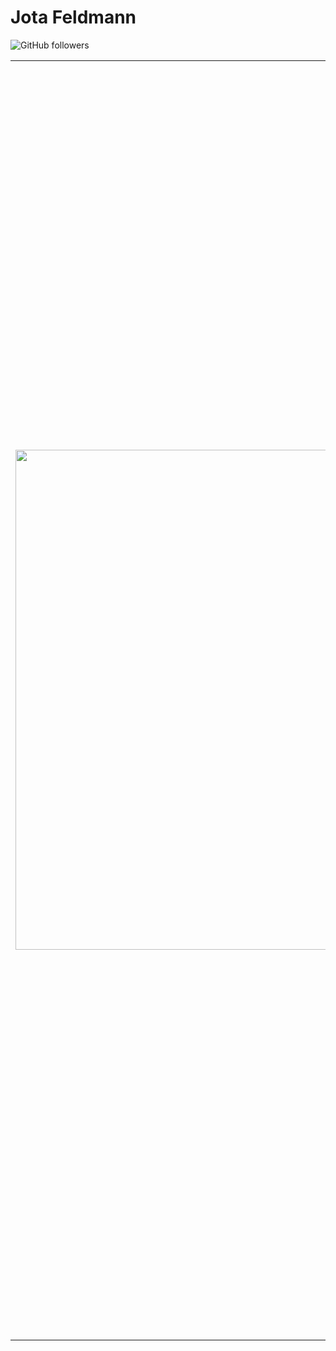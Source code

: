 # Jota Feldmann

![GitHub followers](https://img.shields.io/github/followers/jotafeldmann?style=social)

<table style="border-collapse: collapse; border: 0 !important; border-spacing:0 !important; padding: 0">
  <tr>
    <td>
      <img align="left" width="800" src="https://avatars.githubusercontent.com/u/1572665?v=4">
    </td>
    <td>
      I'm J, a 100% "working from home" full-time/contractor data and software engineer (Python, Node, Java, Kotlin) since 1998, born, raised, and living in São Paulo, Brazil, available inside the timezone overlap from -8 UTC to +2 UTC. I have worked as a remote contractor for full-time English-speaking positions since 2020, including in the USA, Germany, Portugal, Angola, and Argentina.<br /> <br /> With a Big Data and Artificial Intelligence specialization at USP (2022-2023), a bachelor's degree in Computer Science (2001-2005), and a vocational school in Informatics (1998-2000), I'm a problem solver with experience as a senior back-end engineer, data, architecting, designing, and coding solutions with distributed systems in the cloud, like APIs, workers, ELTs (ETLs), queues, databases, leading teams, and mentoring developers since 2011.<br /> <br /> About culture: in my experience, the Spotify model and the "Five keys to a successful Google team" are reasonable definitions for a great culture. Factors like lean mentality, good practices (tests, SOLID, Clean Code), psychological safety, clarity, meaning, impact, dependability, accountability, autonomy, and responsibility are the best ways to make things work, deliver, and build a consistent team.
    </td>
  </tr>
</table>
